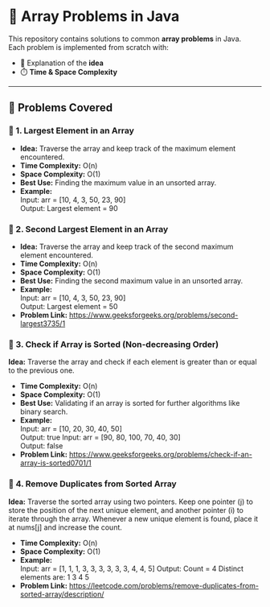 # 🔢 Array Problems in Java  

This repository contains solutions to common **array problems** in Java.  
Each problem is implemented from scratch with:  
- 📘 Explanation of the **idea**  
- ⏱️ **Time & Space Complexity**  

---
## 📂 Problems Covered  

### 🔹 1. Largest Element in an Array  
- **Idea:** Traverse the array and keep track of the maximum element encountered.  
- **Time Complexity:** O(n)  
- **Space Complexity:** O(1)  
- **Best Use:** Finding the maximum value in an unsorted array.  
- **Example:**  
  Input:  arr = [10, 4, 3, 50, 23, 90]  
  Output: Largest element = 90
### 🔹 2. Second Largest Element in an Array  
- **Idea:** Traverse the array and keep track of the second maximum element encountered.  
- **Time Complexity:** O(n)  
- **Space Complexity:** O(1)  
- **Best Use:** Finding the second maximum value in an unsorted array.  
- **Example:**  
  Input:  arr = [10, 4, 3, 50, 23, 90]  
  Output: Largest element = 50
 - **Problem Link:** https://www.geeksforgeeks.org/problems/second-largest3735/1
### 🔹 3. Check if Array is Sorted (Non-decreasing Order)
**Idea:** Traverse the array and check if each element is greater than or equal to the previous one.
- **Time Complexity:** O(n)
- **Space Complexity:** O(1)
- **Best Use:** Validating if an array is sorted for further algorithms like binary search.
- **Example:**  
Input:  arr = [10, 20, 30, 40, 50]  
Output: true
Input:  arr = [90, 80, 100, 70, 40, 30]  
Output: false
- **Problem Link:**   https://www.geeksforgeeks.org/problems/check-if-an-array-is-sorted0701/1

### 🔹 4. Remove Duplicates from Sorted Array
**Idea:** Traverse the sorted array using two pointers. Keep one pointer (j) to store the position of the next unique element, and another pointer (i) to iterate through the array. Whenever a new unique element is found, place it at nums[j] and increase the count.
- **Time Complexity:** O(n)
- **Space Complexity:** O(1)
- **Example:**  
Input:
arr = [1, 1, 1, 3, 3, 3, 3, 3, 3, 4, 4, 5] 
Output: Count = 4
Distinct elements are: 1 3 4 5
- **Problem Link:**   https://leetcode.com/problems/remove-duplicates-from-sorted-array/description/